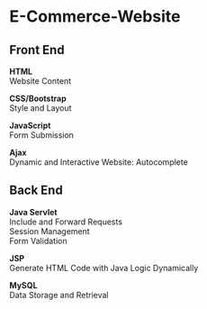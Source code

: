 # E-Commerce-Website

## Front End ##
**HTML**\
Website Content

**CSS/Bootstrap**\
Style and Layout

**JavaScript**\
Form Submission

**Ajax**\
Dynamic and Interactive Website: Autocomplete

## Back End ##
**Java Servlet**\
Include and Forward Requests\
Session Management\
Form Validation

**JSP**\
Generate HTML Code with Java Logic Dynamically

**MySQL**\
Data Storage and Retrieval
